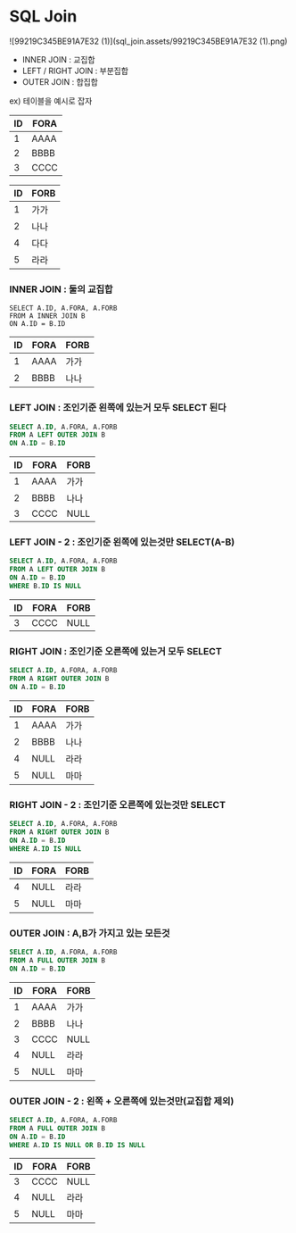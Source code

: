 # SQL Join

![99219C345BE91A7E32 (1)](sql_join.assets/99219C345BE91A7E32 (1).png)

- INNER JOIN : 교집합
- LEFT / RIGHT JOIN : 부분집합
- OUTER JOIN : 합집합



ex) 테이블을 예시로 잡자

| ID   | FORA |
| ---- | ---- |
| 1    | AAAA |
| 2    | BBBB |
| 3    | CCCC |

| ID   | FORB |
| ---- | ---- |
| 1    | 가가 |
| 2    | 나나 |
| 4    | 다다 |
| 5    | 라라 |

### INNER JOIN : 둘의 교집합

```mysql
SELECT A.ID, A.FORA, A.FORB
FROM A INNER JOIN B
ON A.ID = B.ID
```

| ID   | FORA | FORB |
| ---- | ---- | ---- |
| 1    | AAAA | 가가 |
| 2    | BBBB | 나나 |

### LEFT JOIN : 조인기준 왼쪽에 있는거 모두 SELECT 된다

```sql
SELECT A.ID, A.FORA, A.FORB
FROM A LEFT OUTER JOIN B
ON A.ID = B.ID
```

| ID   | FORA | FORB |
| ---- | ---- | ---- |
| 1    | AAAA | 가가 |
| 2    | BBBB | 나나 |
| 3    | CCCC | NULL |

### LEFT JOIN - 2 : 조인기준 왼쪽에 있는것만 SELECT(A-B)

```sql
SELECT A.ID, A.FORA, A.FORB
FROM A LEFT OUTER JOIN B
ON A.ID = B.ID
WHERE B.ID IS NULL
```

| ID   | FORA | FORB |
| ---- | ---- | ---- |
| 3    | CCCC | NULL |

### RIGHT JOIN : 조인기준 오른쪽에 있는거 모두 SELECT

```sql
SELECT A.ID, A.FORA, A.FORB
FROM A RIGHT OUTER JOIN B
ON A.ID = B.ID
```

| ID   | FORA | FORB |
| ---- | ---- | ---- |
| 1    | AAAA | 가가 |
| 2    | BBBB | 나나 |
| 4    | NULL | 라라 |
| 5    | NULL | 마마 |

### RIGHT JOIN - 2 : 조인기준 오른쪽에 있는것만 SELECT

```sql
SELECT A.ID, A.FORA, A.FORB
FROM A RIGHT OUTER JOIN B
ON A.ID = B.ID
WHERE A.ID IS NULL
```

| ID   | FORA | FORB |
| ---- | ---- | ---- |
| 4    | NULL | 라라 |
| 5    | NULL | 마마 |

### OUTER JOIN : A,B가 가지고 있는 모든것

```sql
SELECT A.ID, A.FORA, A.FORB
FROM A FULL OUTER JOIN B
ON A.ID = B.ID
```

| ID   | FORA | FORB |
| ---- | ---- | ---- |
| 1    | AAAA | 가가 |
| 2    | BBBB | 나나 |
| 3    | CCCC | NULL |
| 4    | NULL | 라라 |
| 5    | NULL | 마마 |

### OUTER JOIN - 2 : 왼쪽 + 오른쪽에 있는것만(교집합 제외)

```sql
SELECT A.ID, A.FORA, A.FORB
FROM A FULL OUTER JOIN B
ON A.ID = B.ID
WHERE A.ID IS NULL OR B.ID IS NULL
```

| ID   | FORA | FORB |
| ---- | ---- | ---- |
| 3    | CCCC | NULL |
| 4    | NULL | 라라 |
| 5    | NULL | 마마 |

